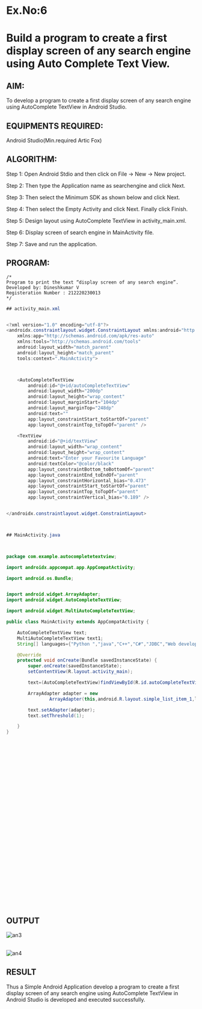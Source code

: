 # Ex.No:6
# Build a program to create a first display screen of any search engine using Auto Complete Text View.

## AIM:

To develop a program to create a first display screen of any search engine using AutoComplete TextView in Android Studio.

## EQUIPMENTS REQUIRED:

Android Studio(Min.required Artic Fox)

## ALGORITHM:

Step 1: Open Android Stdio and then click on File -> New -> New project.

Step 2: Then type the Application name as searchengine and click Next. 

Step 3: Then select the Minimum SDK as shown below and click Next.

Step 4: Then select the Empty Activity and click Next. Finally click Finish.

Step 5: Design layout using AutoComplete TextView in activity_main.xml.

Step 6: Display screen of search engine in MainActivity file.

Step 7: Save and run the application.

## PROGRAM:
```
/*
Program to print the text “display screen of any search engine”.
Developed by: Dineshkumar V
Registeration Number : 212220230013
*/
```
```java
## activity_main.xml


<?xml version="1.0" encoding="utf-8"?>
<androidx.constraintlayout.widget.ConstraintLayout xmlns:android="http://schemas.android.com/apk/res/android"
    xmlns:app="http://schemas.android.com/apk/res-auto"
    xmlns:tools="http://schemas.android.com/tools"
    android:layout_width="match_parent"
    android:layout_height="match_parent"
    tools:context=".MainActivity">



    <AutoCompleteTextView
        android:id="@+id/autoCompleteTextView"
        android:layout_width="200dp"
        android:layout_height="wrap_content"
        android:layout_marginStart="104dp"
        android:layout_marginTop="248dp"
        android:text=""
        app:layout_constraintStart_toStartOf="parent"
        app:layout_constraintTop_toTopOf="parent" />

    <TextView
        android:id="@+id/textView"
        android:layout_width="wrap_content"
        android:layout_height="wrap_content"
        android:text="Enter your Favourite Language"
        android:textColor="@color/black"
        app:layout_constraintBottom_toBottomOf="parent"
        app:layout_constraintEnd_toEndOf="parent"
        app:layout_constraintHorizontal_bias="0.473"
        app:layout_constraintStart_toStartOf="parent"
        app:layout_constraintTop_toTopOf="parent"
        app:layout_constraintVertical_bias="0.189" />


</androidx.constraintlayout.widget.ConstraintLayout>



## MainActivity.java



package com.example.autocompletetextview;

import androidx.appcompat.app.AppCompatActivity;

import android.os.Bundle;


import android.widget.ArrayAdapter;
import android.widget.AutoCompleteTextView;

import android.widget.MultiAutoCompleteTextView;

public class MainActivity extends AppCompatActivity {

    AutoCompleteTextView text;
    MultiAutoCompleteTextView text1;
    String[] languages={"Python ","java","C++","C#","JDBC","Web development"};

    @Override
    protected void onCreate(Bundle savedInstanceState) {
        super.onCreate(savedInstanceState);
        setContentView(R.layout.activity_main);

        text=(AutoCompleteTextView)findViewById(R.id.autoCompleteTextView);

        ArrayAdapter adapter = new
                ArrayAdapter(this,android.R.layout.simple_list_item_1,languages);

        text.setAdapter(adapter);
        text.setThreshold(1);

    }
}


```

## <br/><br/><br/><br/><br/><br/><br/><br/><br/><br/><br/><br/><br/><br/><br/><br/><br/><br/>OUTPUT


![an3](https://user-images.githubusercontent.com/75235789/169343189-89e545c7-785e-4523-af60-176b70c11c10.jpg)

<br/>![an4](https://user-images.githubusercontent.com/75235789/169343156-37462f1d-5e1a-4c61-851c-37b012576ddc.jpg)



## RESULT
Thus a Simple Android Application develop a program to create a first display screen of any search engine using AutoComplete TextView in Android Studio is developed and executed successfully.

